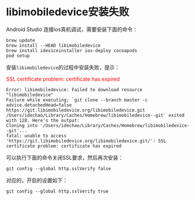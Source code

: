 # libimobiledevice安装失败

Android Studio 连接ios真机调试，需要安装下面的命令：

```
brew update
brew install --HEAD libimobiledevice
brew install ideviceinstaller ios-deploy cocoapods
pod setup
```

安装`libimobiledevice`的过程中安装失败，提示：
<div style='color:red;font-size:14px;'>SSL certificate problem: certificate has expired</div>


```
Error: libimobiledevice: Failed to download resource "libimobiledevice"
Failure while executing; `git clone --branch master -c advice.detachedHead=false https://git.libimobiledevice.org/libimobiledevice.git /Users/idechao/Library/Caches/Homebrew/libimobiledevice--git` exited with 128. Here's the output:
Cloning into '/Users/idechao/Library/Caches/Homebrew/libimobiledevice--git'...
fatal: unable to access 'https://git.libimobiledevice.org/libimobiledevice.git/': SSL certificate problem: certificate has expired
```

可以执行下面的命令关闭SSL要求，然后再次安装：
```
git config --global http.sslVerify false
```

对应的，开启的设置如下：
```
git config --global http.sslVerify true

```